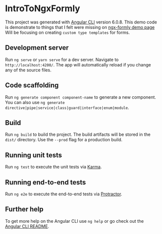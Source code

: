 # IntroToNgxFormly

This project was generated with [Angular CLI](https://github.com/angular/angular-cli) version 6.0.8.
This demo code is demonstrate to things that I felt were missing on [ngx-formly demo page](https://formly-js.github.io/ngx-formly/)
Will be focusing on creating `custom type templates` for forms.

## Development server

Run `ng serve` or `yarn serve` for a dev server. Navigate to `http://localhost:4200/`. The app will automatically reload if you change any of the source files.

## Code scaffolding

Run `ng generate component component-name` to generate a new component. You can also use `ng generate directive|pipe|service|class|guard|interface|enum|module`.

## Build

Run `ng build` to build the project. The build artifacts will be stored in the `dist/` directory. Use the `--prod` flag for a production build.

## Running unit tests

Run `ng test` to execute the unit tests via [Karma](https://karma-runner.github.io).

## Running end-to-end tests

Run `ng e2e` to execute the end-to-end tests via [Protractor](http://www.protractortest.org/).

## Further help

To get more help on the Angular CLI use `ng help` or go check out the [Angular CLI README](https://github.com/angular/angular-cli/blob/master/README.md).
